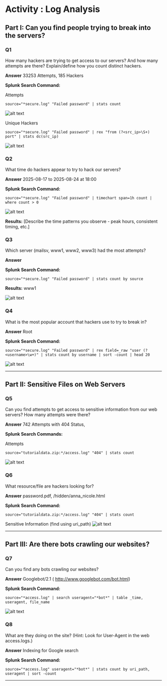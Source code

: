 # Activity : Log Analysis

## Part I: Can you find people trying to break into the servers?

### Q1

How many hackers are trying to get access to our servers? And how many attempts are there? Explain/define how you count distinct hackers.

**Answer** 33253 Attempts, 185 Hackers

**Splunk Search Command:**

Attempts

```
source="*secure.log" "Failed password" | stats count
```

![alt text](image-3.png)

Unique Hackers

```
source="*secure.log" "Failed password" | rex "from (?<src_ip>\S+) port" | stats dc(src_ip)
```

![alt text](image-2.png)

### Q2

What time do hackers appear to try to hack our servers?

**Answer** 2025-08-17 to 2025-08-24 at 18:00

**Splunk Search Command:**

```
source="*secure.log" "Failed password" | timechart span=1h count | where count > 0
```

![alt text](image-4.png)

**Results:**
[Describe the time patterns you observe - peak hours, consistent timing, etc.]

### Q3

Which server (mailsv, www1, www2, www3) had the most attempts?

**Answer**

**Splunk Search Command:**

```
source="*secure.log" "Failed password" | stats count by source
```

**Results:** www1

![alt text](image-1.png)

### Q4

What is the most popular account that hackers use to try to break in?

**Answer** Root

**Splunk Search Command:**

```
source="*secure.log" "Failed password" | rex field=_raw "user (?<username>\w+)" | stats count by username | sort -count | head 20
```

![alt text](image-5.png)

---

## Part II: Sensitive Files on Web Servers

### Q5

Can you find attempts to get access to sensitive information from our web servers? How many attempts were there?

**Answer** 742 Attempts with 404 Status,

**Splunk Search Commands:**

Attempts

```
source="tutorialdata.zip:*/access.log" "404" | stats count
```

![alt text](image-6.png)

### Q6

What resource/file are hackers looking for?

**Answer** password.pdf, /hidden/anna_nicole.html

**Splunk Search Command:**

```
source="tutorialdata.zip:*/access.log" "404" | stats count
```

Sensitive Information (find using uri_path)
![alt text](image-7.png)

---

## Part III: Are there bots crawling our websites?

### Q7

Can you find any bots crawling our websites?

**Answer** Googlebot/2.1 ( http://www.googlebot.com/bot.html)

**Splunk Search Command:**

```
source="*access.log" | search useragent="*bot*" | table _time, useragent, file_name
```

![alt text](image-8.png)

### Q8

What are they doing on the site? (Hint: Look for User-Agent in the web access.logs.)

**Answer** Indexing for Google search

**Splunk Search Command:**

```
source="*access.log" useragent="*bot*" | stats count by uri_path, useragent | sort -count
```

---
